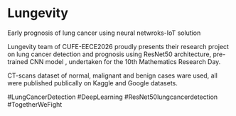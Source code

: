 # Lungevity
Early prognosis of lung cancer using neural netwroks-IoT solution

Lungevity team of CUFE-EECE2026 proudly presents their research project on lung cancer detection and prognosis using ResNet50 architecture, pre-trained CNN model , undertaken for the 10th Mathematics Research Day.

CT-scans dataset of normal, malignant and benign cases ware used, all were published publically on Kaggle and Google datasets.


#LungCancerDetection #DeepLearning #ResNet50lungcancerdetection #TogetherWeFight
